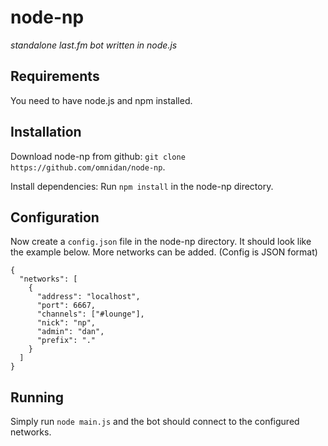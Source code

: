node-np
=======

_standalone last.fm bot written in node.js_


Requirements
------------

You need to have node.js and npm installed.


Installation
------------

Download node-np from github: `git clone https://github.com/omnidan/node-np`.

Install dependencies: Run `npm install` in the node-np directory.


Configuration
-------------

Now create a `config.json` file in the node-np directory. It should look like
the example below. More networks can be added. (Config is JSON format)
```
{
  "networks": [
    {
      "address": "localhost",
      "port": 6667,
      "channels": ["#lounge"],
      "nick": "np",
      "admin": "dan",
      "prefix": "."
    }
  ]
}
```


Running
-------

Simply run `node main.js` and the bot should connect to the configured networks.
